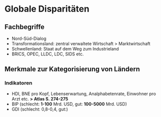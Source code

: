 # Globale Disparitäten

## Fachbegriffe

- Nord-Süd-Dialog
- Transformationsland: zentral verwaltete Wirtschaft > Marktwirtschaft
- Schwellenland: Staat auf dem Weg zum Industrieland
- BRICS, OPEC, LLDC, LDC, SIDS etc.

## Merkmale zur Kategorisierung von Ländern

### Indikatoren

- HDI, BNE pro Kopf, Lebenserwartung, Analphabetenrate, Einwohner pro Arzt etc. **> Atlas S. 274-275**
- BIP (schlecht: **1-100** Mrd. USD, gut: **100-5000** Mrd. USD)
- GDI (schlecht: 0,8-0,4, gut:)
<!--stackedit_data:
eyJoaXN0b3J5IjpbLTI0MzMxNzQyMywxOTE0MDE3NzExLC00MT
g1NDcxMjgsMTY1MjczMTg1Nl19
-->